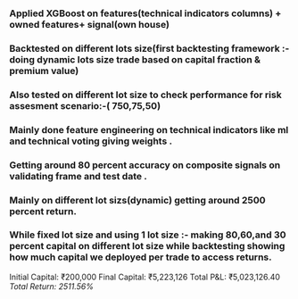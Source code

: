 ### Applied XGBoost on features(technical indicators columns) + owned features+ signal(own house)
### Backtested on different lots size(first backtesting framework :- doing dynamic lots size trade based on capital fraction & premium value)
### Also tested on different lot size to check performance for risk assesment scenario:-( 750,75,50) 
### Mainly done feature engineering on technical indicators like ml and technical voting giving weights . 
### Getting around 80 percent accuracy on composite signals on validating frame and test date .
### Mainly on different lot sizs(dynamic) getting around  2500 percent return.
### While fixed lot size and using 1 lot size :- making 80,60,and 30 percent capital on different lot size while backtesting showing how much capital we deployed per trade to access returns.

Initial Capital:    ₹200,000
Final Capital:      ₹5,223,126
Total P&L:          ₹5,023,126.40
*Total Return:       2511.56%*
